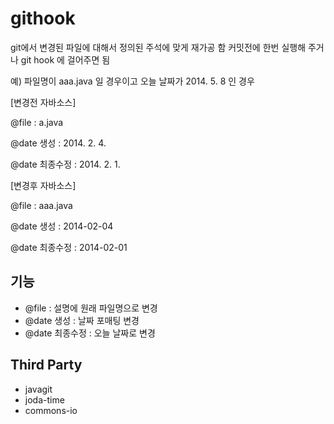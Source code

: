 githook
======
git에서 변경된 파일에 대해서 정의된 주석에 맞게 재가공 함
커밋전에 한번 실행해 주거나 git hook 에 걸어주면 됨

예) 파일명이 aaa.java 일 경우이고 오늘 날짜가 2014. 5. 8 인 경우

[변경전 자바소스]

@file : a.java

@date 생성 : 2014. 2. 4.

@date 최종수정 : 2014. 2. 1.

[변경후 자바소스]

@file : aaa.java

@date 생성 : 2014-02-04

@date 최종수정 : 2014-02-01

기능
----
* @file :  설명에 원래 파일명으로 변경
* @date 생성 : 날짜 포매팅 변경
* @date 최종수정 : 오늘 날짜로 변경


Third Party
-----------
* javagit
* joda-time
* commons-io
